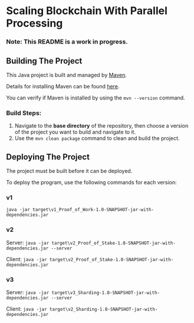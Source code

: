 # Scaling Blockchain With Parallel Processing

### Note: This README is a work in progress.

## Building The Project
This Java project is built and managed by [Maven](https://maven.apache.org/what-is-maven.html).

Details for installing Maven can be found [here](https://maven.apache.org/install.html).

You can verify if Maven is installed by using the `mvn --version` command.

### Build Steps:
1. Navigate to the **base directory** of the repository, then choose a version of the project you 
   want to build and navigate to it.
2. Use the `mvn clean package` command to clean and build the project.

## Deploying The Project
The project must be built before it can be deployed.

To deploy the program, use the following commands for each version:

### v1
`java -jar target\v1_Proof_of_Work-1.0-SNAPSHOT-jar-with-dependencies.jar`

### v2
Server:
`java -jar target\v2_Proof_of_Stake-1.0-SNAPSHOT-jar-with-dependencies.jar --server`

Client:
`java -jar target\v2_Proof_of_Stake-1.0-SNAPSHOT-jar-with-dependencies.jar`

### v3
Server:
`java -jar target\v3_Sharding-1.0-SNAPSHOT-jar-with-dependencies.jar --server`

Client:
`java -jar target\v2_Sharding-1.0-SNAPSHOT-jar-with-dependencies.jar`
